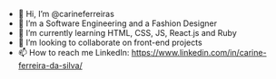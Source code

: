- 👋 Hi, I’m @carineferreiras
- 👀 I’m a Software Engineering and a Fashion Designer
- 🌱 I’m currently learning HTML, CSS, JS, React.js and Ruby
- 💞️ I’m looking to collaborate on front-end projects
- 📫 How to reach me LinkedIn: https://www.linkedin.com/in/carine-ferreira-da-silva/


<!---
carineferreiras/carineferreiras is a ✨ special ✨ repository because its `README.md` (this file) appears on your GitHub profile.
You can click the Preview link to take a look at your changes.
--->
